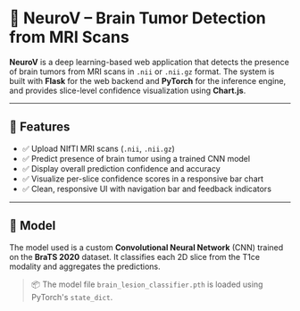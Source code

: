 
# 🧠 NeuroV – Brain Tumor Detection from MRI Scans

**NeuroV** is a deep learning-based web application that detects the presence of brain tumors from MRI scans in `.nii` or `.nii.gz` format. The system is built with **Flask** for the web backend and **PyTorch** for the inference engine, and provides slice-level confidence visualization using **Chart.js**.

---

## 🌟 Features

- ✅ Upload NIfTI MRI scans (`.nii`, `.nii.gz`)
- ✅ Predict presence of brain tumor using a trained CNN model
- ✅ Display overall prediction confidence and accuracy
- ✅ Visualize per-slice confidence scores in a responsive bar chart
- ✅ Clean, responsive UI with navigation bar and feedback indicators

---

## 🧠 Model

The model used is a custom **Convolutional Neural Network** (CNN) trained on the **BraTS 2020** dataset. It classifies each 2D slice from the T1ce modality and aggregates the predictions.

> 📦 The model file `brain_lesion_classifier.pth` is loaded using PyTorch's `state_dict`.

